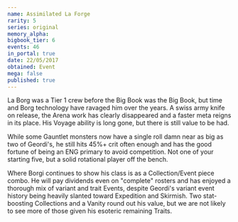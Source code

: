 ```yaml
---
name: Assimilated La Forge
rarity: 5
series: original
memory_alpha:
bigbook_tier: 6
events: 46
in_portal: true
date: 22/05/2017
obtained: Event
mega: false
published: true
---
```


La Borg was a Tier 1 crew before the Big Book was the Big Book, but time and Borg technology have ravaged him over the years. A swiss army knife on release, the Arena work has clearly disappeared and a faster meta reigns in its place. His Voyage ability is long gone, but there is still value to be had. 

While some Gauntlet monsters now have a single roll damn near as big as two of Geordi's, he still hits 45%+ crit often enough and has the good fortune of being an ENG primary to avoid competition. Not one of your starting five, but a solid rotational player off the bench. 

Where Borgi continues to show his class is as a Collection/Event piece combo. He will pay dividends even on "complete" rosters and has enjoyed a thorough mix of variant and trait Events, despite Geordi's variant event history being heavily slanted toward Expedition and Skirmish. Two stat-boosting Collections and a Vanity round out his value, but we are not likely to see more of those given his esoteric remaining Traits.
